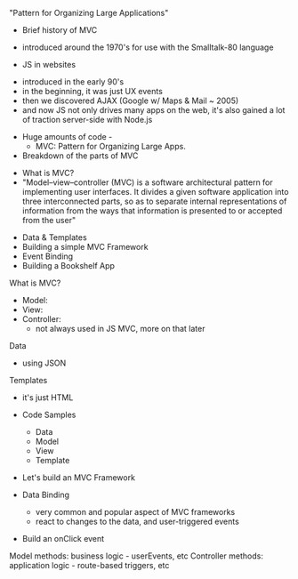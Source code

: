 "Pattern for Organizing Large Applications"


 - Brief history of MVC
  * introduced around the 1970's for use with the Smalltalk-80 language
 - JS in websites
  * introduced in the early 90's
  * in the beginning, it was just UX events
  * then we discovered AJAX (Google w/ Maps & Mail ~ 2005)
  * and now JS not only drives many apps on the web, it's also gained a lot of traction server-side with Node.js
- Huge amounts of code - 
  - MVC: Pattern for Organizing Large Apps.
 - Breakdown of the parts of MVC
  * What is MVC?
  * "Model–view–controller (MVC) is a software architectural pattern for implementing user interfaces. It divides a given software application into three interconnected parts, so as to separate internal representations of information from the ways that information is presented to or accepted from the user"
 - Data & Templates
 - Building a simple MVC Framework
 - Event Binding
 - Building a Bookshelf App

What is MVC?
- Model: 
- View: 
- Controller:
  * not always used in JS MVC, more on that later

Data
  - using JSON

Templates
  - it's just HTML

- Code Samples
  - Data
  - Model
  - View
  - Template

- Let's build an MVC Framework

- Data Binding
  * very common and popular aspect of MVC frameworks
  * react to changes to the data, and user-triggered events

- Build an onClick event


Model methods: business logic - userEvents, etc
Controller methods: application logic - route-based triggers, etc
